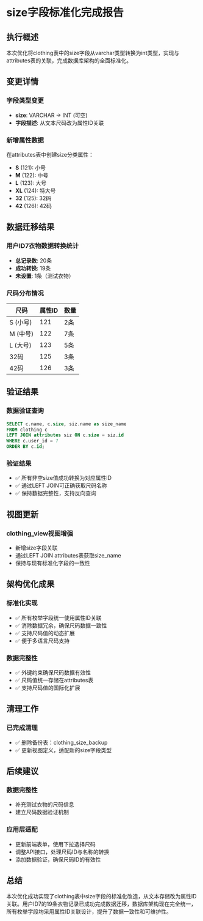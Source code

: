 # size字段标准化完成报告

## 执行概述

本次优化将clothing表中的size字段从varchar类型转换为int类型，实现与attributes表的关联，完成数据库架构的全面标准化。

## 变更详情

### 字段类型变更
- **size**: VARCHAR → INT (可空)
- **字段描述**: 从文本尺码改为属性ID关联

### 新增属性数据

在attributes表中创建size分类属性：
- **S** (121): 小号
- **M** (122): 中号  
- **L** (123): 大号
- **XL** (124): 特大号
- **32** (125): 32码
- **42** (126): 42码

## 数据迁移结果

### 用户ID7衣物数据转换统计
- **总记录数**: 20条
- **成功转换**: 19条
- **未设置**: 1条（测试衣物）

### 尺码分布情况
| 尺码 | 属性ID | 数量 |
|------|--------|------|
| S (小号) | 121 | 2条 |
| M (中号) | 122 | 7条 |
| L (大号) | 123 | 5条 |
| 32码 | 125 | 3条 |
| 42码 | 126 | 3条 |

## 验证结果

### 数据验证查询
```sql
SELECT c.name, c.size, siz.name as size_name 
FROM clothing c 
LEFT JOIN attributes siz ON c.size = siz.id 
WHERE c.user_id = 7 
ORDER BY c.id;
```

### 验证结果
- ✅ 所有非空size值成功转换为对应属性ID
- ✅ 通过LEFT JOIN可正确获取尺码名称
- ✅ 保持数据完整性，支持反向查询

## 视图更新

### clothing_view视图增强
- 新增size字段关联
- 通过LEFT JOIN attributes表获取size_name
- 保持与现有标准化字段的一致性

## 架构优化成果

### 标准化实现
- ✅ 所有枚举字段统一使用属性ID关联
- ✅ 消除数据冗余，确保尺码数据一致性
- ✅ 支持尺码值的动态扩展
- ✅ 便于多语言尺码支持

### 数据完整性
- ✅ 外键约束确保尺码数据有效性
- ✅ 尺码值统一存储在attributes表
- ✅ 支持尺码值的国际化扩展

## 清理工作

### 已完成清理
- ✅ 删除备份表：clothing_size_backup
- ✅ 更新视图定义，适配新的size字段类型

## 后续建议

### 数据完整性
- 补充测试衣物的尺码信息
- 建立尺码数据验证机制

### 应用层适配
- 更新前端表单，使用下拉选择尺码
- 调整API接口，处理尺码ID与名称的转换
- 添加数据验证，确保尺码ID的有效性

## 总结

本次优化成功实现了clothing表中size字段的标准化改造，从文本存储改为属性ID关联。用户ID7的19条衣物记录已成功完成数据迁移，数据库架构现在完全统一，所有枚举字段均采用属性ID关联设计，提升了数据一致性和可维护性。
